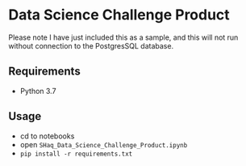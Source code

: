 # Data Science Challenge Product

Please note I have just included this as a sample, and this will not run without connection to the PostgresSQL database.

## Requirements

- Python 3.7

## Usage

- cd to notebooks
- open `SHaq_Data_Science_Challenge_Product.ipynb`
- `pip install -r requirements.txt`
